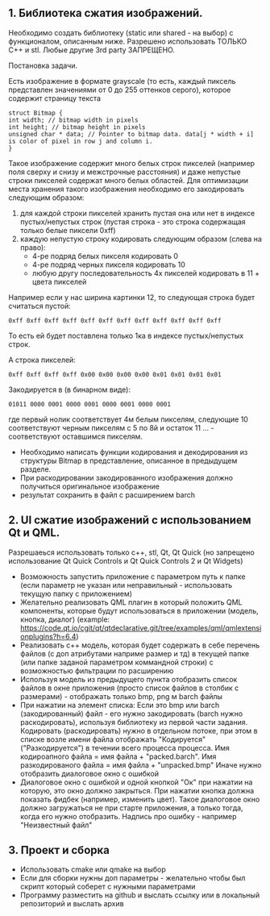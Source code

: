 ## 1.  Библиотека сжатия изображений. 

Необходимо создать библиотеку (static или shared - на выбор) с функционалом, описанным ниже. Разрешено использовать ТОЛЬКО C++ и stl. Любые другие 3rd party ЗАПРЕЩЕНО.

Постановка задачи.

Есть изображение в формате grayscale (то есть, каждый пиксель представлен значениями от 0 до 255 оттенков серого), которое содержит страницу текста


```
struct Bitmap {
int width; // bitmap width in pixels
int height; // bitmap height in pixels
unsigned char * data; // Pointer to bitmap data. data[j * width + i] is color of pixel in row j and column i.
}
```

Такое изображение содержит много белых строк пикселей (например поля сверху и снизу и межстрочные расстояния) и даже непустые строки пикселей содержат много белых областей. Для оптимизации места хранения такого изображения необходимо его закодировать следующим образом:

  1. для каждой строки пикселей хранить пустая она или нет в индексе пустых/непустых строк (пустая строка - это строка содержащая только белые пиксели 0xff)
  2. каждую непустую строку кодировать следующим образом (слева на право):
     - 4-ре подряд белых пикселя кодировать 0
     - 4-ре подряд черных пикселя кодировать 10
     - любую другу последовательность 4х пикселей кодировать в 11 + цвета пикселей

Например если у нас ширина картинки 12, то следующая строка будет считаться пустой:
```
0xff 0xff 0xff 0xff 0xff 0xff 0xff 0xff 0xff 0xff 0xff 0xff
```
То есть ей будет поставлена только 1ка в индексе пустых/непустых строк.

А строка пикселей:
```
0xff 0xff 0xff 0xff 0x00 0x00 0x00 0x00 0x01 0x01 0x01 0x01
```
Закодируется в (в бинарном виде):
```
01011 0000 0001 0000 0001 0000 0001 0000 0001
```
где первый нолик соответствует 4м белым пикселям, следующие 10 соответствуют черным пикселям с 5 по 8й и остаток 11 ... - соответствуют оставшимся пикселям.

- Необходимо написать функции кодирования и декодирования из структуры Bitmap в представление, описанное в предыдущем разделе.
- При раскодировании закодированного изображения должно получиться оригинальное изображение
- результат сохранить в файл с расширением barch
  

##  2. UI сжатие изображений с использованием Qt и QML.
  Разрешаеься использовать только c++, stl, Qt, Qt Quick (но запрещено использование Qt Quick Controls и Qt Quick Controls 2 и Qt Widgets)
  - Возможность запустить приложение с параметром путь к папке (если параметр не указан или неправильный - использовать текущую папку с приложением)
  - Желательно реализовать QML плагин в который положить QML компоненты, которые будут использоваться в приложении (модель, кнопка, диалог) (example: https://code.qt.io/cgit/qt/qtdeclarative.git/tree/examples/qml/qmlextensionplugins?h=6.4)
  - Реализовать c++ модель, которая будет содержать в себе перечень файлов (с доп атрибутами наприме размер и тд) в текущей папке (или папке заданой параметром коммандной строки) с возможностью фильтрации по расширению
  - Используя модель из предыдущего пункта отобразить список файлов в окне приложения (просто список файлов в столбик с размерами) - отображать только bmp, png м barch файлы
  - При нажатии на элемент списка:
    Если это bmp или barch (закодированный) файл - его нужно закодировать (barch нужно раскодировать), используя библиотеку из первой части задания. Кодировать (раскодировать) нужно в отдельном потоке, при этом в списке возле имени файла отображать "Кодируется" ("Разкодируется") в течении всего процесса процесса. Имя кодироапного файла = имя файла + "packed.barch". Имя разкодированого файла = имя файла + "unpacked.bmp"
    Иначе нужно отобразить диалоговое окно с ошибкой 
  - Диалоговое окно с ошибкой и одной кнопкой "Ок" при нажатии на которую, это окно должно закрыться. При нажатии кнопка должна показать фидбек (например, изменить цвет). Такое диалоговое окно должно загружаться не при старте приложения, а только тогда, когда его нужно отобразить. Надпись про ошибку - например "Неизвестный файл"

##  3. Проект и сборка
  - Использовать cmake или qmake на выбор
  - Если для сборки нужны доп параметры - желательно чтобы был скрипт который соберет с нужными параметрами
  - Программу разместить на github и выслать ссылку или в локальный репозиторий и выслать архив
